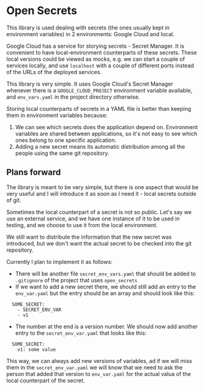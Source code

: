 # Open Secrets

This library is used dealing with secrets (the ones usually kept in environment variables) in 2 environments: Google Cloud and local.

Google Cloud has a service for storying secrets - Secret Manager.
It is convenient to have local-environment counterparts of these secrets. These local versions could be viewed as mocks, e.g. we can start a couple of services locally, and use `localhost` with a couple of different ports instead of the URLs of the deployed services.

This library is very simple. It uses Google Cloud's Secret Manager whenever there is a `GOOGLE_CLOUD_PROJECT` environment variable available, and `env_vars.yaml` in the project directory otherwise.

Storing local counterparts of secrets in a YAML file is better than keeping them in environment variables because:
1. We can see which secrets does the application depend on. Environment variables are shared between applications, so it's not easy to see which ones belong to one specific application.
2. Adding a new secret means its automatic distribution among all the people using the same git repository.

## Plans forward

The library is meant to be very simple, but there is one aspect that would be very useful and I will introduce it as soon as I need it - local secrets outside of git.

Sometimes the local counterpart of a secret is not so public. Let's say we use an external service, and we have one instance of it to be used in testing, and we choose to use it from the local environment.

We still want to distribute the information that the new secret was introduced, but we don't want the actual secret to be checked into the git repository.

Currently I plan to implement it as follows:
* There will be another file `secret_env_vars.yaml` that should be added to `.gitignore` of the project that uses `open_secrets`
* If we want to add a new secret there, we should still add an entry to the `env_var.yaml` but the entry should be an array and should look like this:
```
  SOME_SECRET:
    - SECRET_ENV_VAR
    - v1
```
* The number at the end is a version number. We should now add another entry to the `secret_env_var.yaml` that looks like this:
```
  SOME_SECRET:
    v1: some value
```

This way, we can always add new versions of variables, ad if we will miss them in the `secret_env_var.yaml` we will know that we need to ask the person that added that version to `env_var.yaml` for the actual valua of the local counterpart of the secret.

